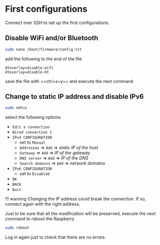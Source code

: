 # First configurations

Connect over SSH to set up the first configurations.

## Disable WiFi and/or Bluetooth

```sh
sudo nano /boot/firmware/config.txt
```

add the following to the end of the file

```text
dtoverlay=disable-wifi
dtoverlay=disable-bt
```

save the file with ++ctrl+x+y++ and execute the next command

## Change to static IP address and disable IPv6

```sh
sudo nmtui
```

select the following options

- `Edit a connection`
- `Wired connection 1`
- `IPv4 CONFIGURATION`
    - set to `Manual`
    - `Addresses` &rArr; `Add` &rArr; *static IP of the host*
    - `Gateway` &rArr; `Add` &rArr; *IP of the gateway*
    - `DNS server` &rArr; `Add` &rArr; *IP of the DNS*
    - `Search domains` &rArr; `Add` &rArr; *network domains*
- `IPv6 CONFIGURATION`
    - set to `Disabled`
- `OK`
- `BACK`
- `Quit`

!!! warning
    Changing the IP address could break the connection. If so, connect again with the right address.

Just to be sure that all the modification will be preserved, execute the next command to reboot the Raspberry

```sh
sudo reboot
```

Log in again just to check that there are no errors.
